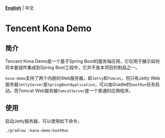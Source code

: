 **[English]** | 中文

# Tencent Kona Demo

## 简介
Tencent Kona Demo是一个基于Spring Boot的服务端应用，它仅用于展示如何将本套组件集成到Spring Boot工程中，它并不是本项目的制品之一。

`kona-demo`支持了两个内嵌的Web服务器，即`Jetty`和`Tomcat`。但只有Jetty Web服务器`JettyServer`是`SpringBootApplication`，可以由Gradle的`bootRun`任务启动。而Tomcat Web服务器`TomcatServer`是一个普通的应用程序。

## 使用
启动Jetty服务器，可以使用如下命令，

```
./gradlew :kona-demo:bootRun
```


[English]:
<README.md>
